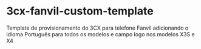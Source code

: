 # 3cx-fanvil-custom-template
Template de provisionamento do 3CX para telefone Fanvil adicionando o idioma Português para todos os modelos e campo logo nos modelos X3S e X4
